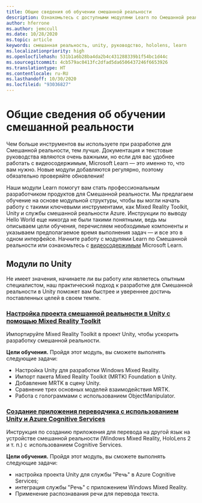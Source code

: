 ```yaml
---
title: Общие сведения об обучении смешанной реальности
description: Ознакомьтесь с доступными модулями Learn по Смешанной реальности.
author: hferrone
ms.author: jemccull
ms.date: 10/28/2020
ms.topic: article
keywords: смешанная реальность, unity, руководство, hololens, learn
ms.localizationpriority: high
ms.openlocfilehash: 531b1a6b28ba4da2b4c431288339b1f54bc1d44c
ms.sourcegitcommit: 4cb579ac0413fc2dfad5da6506437246f6653926
ms.translationtype: HT
ms.contentlocale: ru-RU
ms.lasthandoff: 10/30/2020
ms.locfileid: "93036827"
---
```

# <a name="mixed-reality-learning-overview"></a>Общие сведения об обучении смешанной реальности

Чем больше инструментов вы используете при разработке для Смешанной реальности, тем лучше. Документация и текстовые руководства являются очень важными, но если для вас удобнее работать с видеосодержимым, Microsoft Learn — это именно то, что вам нужно. Новые модули добавляются регулярно, поэтому обязательно проверяйте обновления!

Наши модули Learn помогут вам стать профессиональным разработчиком продуктов для Смешанной реальности. Мы предлагаем обучение на основе модульной структуры, чтобы вы могли начать работу с такими ключевыми инструментами, как Mixed Reality Toolkit, Unity и службы смешанной реальности Azure. Инструкции по выводу Hello World еще никогда не были такими понятными, ведь мы описываем цели обучения, перечисляем необходимые компоненты и указываем предполагаемое время выполнения задач — и все это в одном интерфейсе. Начните работу с модулями Learn по Смешанной реальности или ознакомьтесь с [видеосодержимым](https://channel9.msdn.com/Blogs/One-Dev-Minute/What-is-Microsoft-Learn) Microsoft Learn.

## <a name="unity-modules"></a>Модули по Unity

Не имеет значения, начинаете ли вы работу или являетесь опытным специалистом, наш практический подход к разработке для Смешанной реальности в Unity поможет вам быстрее и увереннее достичь поставленных целей в своем темпе.

### <a name="set-up-a-mixed-reality-project-in-unity-with-the-mixed-reality-toolkit"></a>[Настройка проекта смешанной реальности в Unity с помощью Mixed Reality Toolkit](https://docs.microsoft.com/learn/modules/mixed-reality-toolkit-project-unity/)

Импортируйте Mixed Reality Toolkit в проект Unity, чтобы ускорить разработку смешанной реальности.

**Цели обучения.** Пройдя этот модуль, вы сможете выполнять следующие задачи:

* Настройка Unity для разработки Windows Mixed Reality.
* Импорт пакета Mixed Reality Toolkit (MRTK) Foundation в Unity.
* Добавление MRTK в сцену Unity.
* Сравнение трех основных моделей взаимодействия MRTK.
* Работа с голограммами с использованием ObjectManipulator.

### <a name="create-a-language-translator-app-with-unity--azure-cognitive-services"></a>[Создание приложения переводчика с использованием Unity и Azure Cognitive Services](https://docs.microsoft.com/learn/modules/create-language-translator-mixed-reality-application-unity-azure-cognitive-services/)

Инструкция по созданию приложения для перевода на другой язык на устройстве смешанной реальности (Windows Mixed Reality, HoloLens 2 и т. п.) с  использованием Cognitive Services.

**Цели обучения.** Пройдя этот модуль, вы сможете выполнять следующие задачи:

* настройка проекта Unity для службы "Речь" в Azure Cognitive Services;
* интеграция службы "Речь" с приложением Windows Mixed Reality.
* Применение распознавания речи для перевода текста.